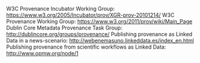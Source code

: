 W3C Provenance Incubator Working Group: https://www.w3.org/2005/Incubator/prov/XGR-prov-20101214/
W3C Provenance Working Group: https://www.w3.org/2011/prov/wiki/Main_Page
Dublin Core Metadata Provenance Task Group: http://dublincore.org/groups/provenance/
Publishing provenance as Linked Data in a news-scenario: http://webenemasuno.linkeddata.es/index_en.html
Publishing provenance from scientific workflows as Linked Data: http://www.opmw.org/node/1
